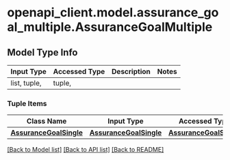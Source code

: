# openapi_client.model.assurance_goal_multiple.AssuranceGoalMultiple

## Model Type Info
Input Type | Accessed Type | Description | Notes
------------ | ------------- | ------------- | -------------
list, tuple,  | tuple,  |  | 

### Tuple Items
Class Name | Input Type | Accessed Type | Description | Notes
------------- | ------------- | ------------- | ------------- | -------------
[**AssuranceGoalSingle**](AssuranceGoalSingle.md) | [**AssuranceGoalSingle**](AssuranceGoalSingle.md) | [**AssuranceGoalSingle**](AssuranceGoalSingle.md) |  | 

[[Back to Model list]](../../README.md#documentation-for-models) [[Back to API list]](../../README.md#documentation-for-api-endpoints) [[Back to README]](../../README.md)

